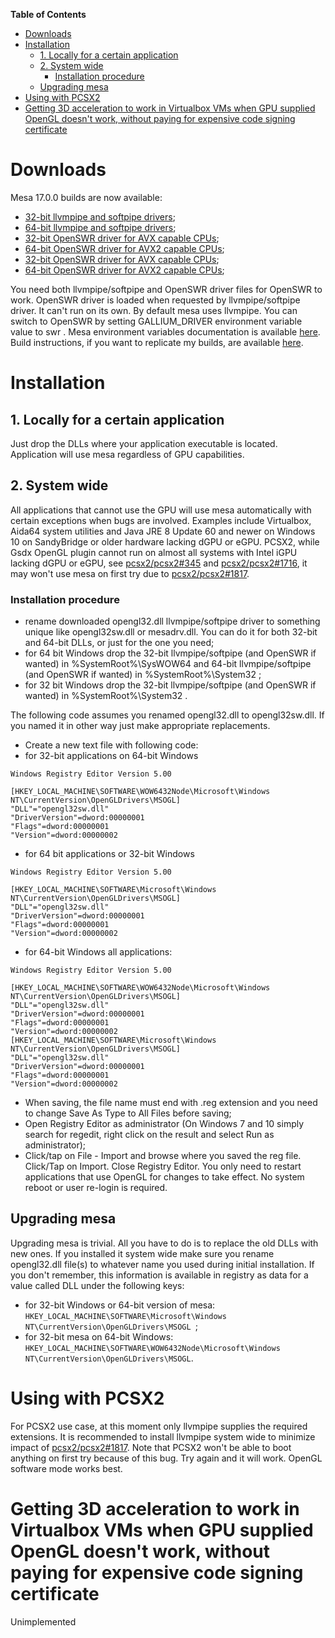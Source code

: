 **Table of Contents**

- [Downloads](#downloads)
- [Installation](#installation)
	- [1. Locally for a certain application](#1-locally-for-a-certain-application)
	- [2. System wide](#2-system-wide)
		- [Installation procedure](#installation-procedure)
	- [Upgrading mesa](#upgrading-mesa)
- [Using with PCSX2](#using-with-pcsx2)
- [Getting 3D acceleration to work in Virtualbox VMs when GPU supplied OpenGL doesn't work, without paying for expensive code signing certificate](#getting-3d-acceleration-to-work-in-virtualbox-vms-when-gpu-supplied-opengl-doesnt-work-without-paying-for-expensive-code-signing-certificate)
  
# Downloads
Mesa 17.0.0 builds are now available:
- [32-bit llvmpipe and softpipe drivers](https://github.com/pal1000/mesa-dist-win/blob/master/builds/17.0.0/x86/opengl32.dll?raw=true);
- [64-bit llvmpipe and softpipe drivers](https://github.com/pal1000/mesa-dist-win/blob/master/builds/17.0.0/x64/opengl32.dll?raw=true);
- [32-bit OpenSWR driver for AVX capable CPUs](https://github.com/pal1000/mesa-dist-win/blob/master/builds/17.0.0/x86/swrAVX.dll?raw=true);
- [64-bit OpenSWR driver for AVX2 capable CPUs](https://github.com/pal1000/mesa-dist-win/blob/master/builds/17.0.0/x86/swrAVX2.dll?raw=true);
- [32-bit OpenSWR driver for AVX capable CPUs](https://github.com/pal1000/mesa-dist-win/blob/master/builds/17.0.0/x64/swrAVX.dll?raw=true);
- [64-bit OpenSWR driver for AVX2 capable CPUs](https://github.com/pal1000/mesa-dist-win/blob/master/builds/17.0.0/x64/swrAVX2.dll?raw=true);

You need both llvmpipe/softpipe and OpenSWR driver files for OpenSWR to work. OpenSWR driver is loaded when requested by llvmpipe/softpipe driver. It can't run on its own. By default mesa uses llvmpipe. You can switch to OpenSWR by setting GALLIUM_DRIVER environment variable value to swr . Mesa environment variables documentation is available [here](https://mesa3d.org/envvars.html). Build instructions, if you want to replicate my builds, are available [here](https://github.com/pal1000/mesa-dist-win/tree/master/builds).
# Installation
## 1. Locally for a certain application
Just drop the DLLs where your application executable is located. Application will use mesa regardless of GPU capabilities. 
## 2. System wide
All applications that cannot use the GPU will use mesa automatically with certain exceptions when bugs are involved.  Examples include Virtualbox, Aida64 system utilities and Java JRE 8 Update 60 and newer on Windows 10 on SandyBridge or older hardware lacking dGPU or eGPU. PCSX2, while Gsdx OpenGL plugin cannot run on almost all systems with Intel iGPU lacking dGPU or eGPU, see [pcsx2/pcsx2#345](https://github.com/PCSX2/pcsx2/issues/345) and [pcsx2/pcsx2#1716](https://github.com/PCSX2/pcsx2/issues/1716), it may won't use mesa on first try due to [pcsx2/pcsx2#1817](https://github.com/PCSX2/pcsx2/issues/1817).
### Installation procedure
- rename downloaded opengl32.dll llvmpipe/softpipe driver to something unique like opengl32sw.dll or mesadrv.dll. You can do it for both 32-bit and 64-bit DLLs, or just for the one you need;
- for 64 bit Windows drop the 32-bit llvmpipe/softpipe (and OpenSWR if wanted) in %SystemRoot%\SysWOW64 and 64-bit llvmpipe/softpipe (and OpenSWR if wanted) in %SystemRoot%\System32 ;
- for 32 bit Windows drop the 32-bit llvmpipe/softpipe (and OpenSWR if wanted) in %SystemRoot%\System32 .

The following code assumes you renamed opengl32.dll to opengl32sw.dll. If you named it in other way just make appropriate replacements.
- Create a new text file with following code:
- for 32-bit applications on 64-bit Windows
```
Windows Registry Editor Version 5.00

[HKEY_LOCAL_MACHINE\SOFTWARE\WOW6432Node\Microsoft\Windows NT\CurrentVersion\OpenGLDrivers\MSOGL]
"DLL"="opengl32sw.dll"
"DriverVersion"=dword:00000001
"Flags"=dword:00000001
"Version"=dword:00000002
```
- for 64 bit applications or 32-bit Windows
```
Windows Registry Editor Version 5.00

[HKEY_LOCAL_MACHINE\SOFTWARE\Microsoft\Windows NT\CurrentVersion\OpenGLDrivers\MSOGL]
"DLL"="opengl32sw.dll"
"DriverVersion"=dword:00000001
"Flags"=dword:00000001
"Version"=dword:00000002
```
- for 64-bit Windows all applications:
```
Windows Registry Editor Version 5.00

[HKEY_LOCAL_MACHINE\SOFTWARE\WOW6432Node\Microsoft\Windows NT\CurrentVersion\OpenGLDrivers\MSOGL]
"DLL"="opengl32sw.dll"
"DriverVersion"=dword:00000001
"Flags"=dword:00000001
"Version"=dword:00000002
[HKEY_LOCAL_MACHINE\SOFTWARE\Microsoft\Windows NT\CurrentVersion\OpenGLDrivers\MSOGL]
"DLL"="opengl32sw.dll"
"DriverVersion"=dword:00000001
"Flags"=dword:00000001
"Version"=dword:00000002
```
- When saving, the file name must end with .reg extension and you need to change Save As Type to All Files before saving;
- Open Registry Editor as administrator (On Windows 7 and 10 simply search for regedit, right click on the result and select Run as administrator);
- Click/tap on File - Import and browse where you saved the reg file. Click/Tap on Import. Close Registry Editor. You only need to restart applications that use OpenGL for changes to take effect. No system reboot or user re-login is required. 

## Upgrading mesa
Upgrading mesa is trivial. All you have to do is to replace the old DLLs with new ones. If you installed it system wide make sure you rename opengl32.dll file(s) to whatever name you used during initial installation. If you don't remember, this information is available in registry as data for a value called DLL under the following keys:
- for 32-bit Windows or 64-bit version of mesa: ``HKEY_LOCAL_MACHINE\SOFTWARE\Microsoft\Windows NT\CurrentVersion\OpenGLDrivers\MSOGL ``;
- for 32-bit mesa on 64-bit Windows: ``HKEY_LOCAL_MACHINE\SOFTWARE\WOW6432Node\Microsoft\Windows NT\CurrentVersion\OpenGLDrivers\MSOGL``.

# Using with PCSX2
For PCSX2 use case, at this moment only llvmpipe supplies the required extensions. It is recommended to install llvmpipe system wide to minimize impact of [pcsx2/pcsx2#1817](https://github.com/PCSX2/pcsx2/issues/1817). Note that PCSX2 won't be able to boot anything on first try because of this bug. Try again and it will work. OpenGL software mode works best.
# Getting 3D acceleration to work in Virtualbox VMs when GPU supplied OpenGL doesn't work, without paying for expensive code signing certificate
Unimplemented
